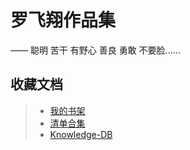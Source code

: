 # 罗飞翔作品集

——  聪明  苦干  有野心    善良  勇敢  不要脸......

## 收藏文档

> * [我的书架](https://luoflyin.notion.site/f0bfc58a4bef472180adabcbef59346c?v=3daea8555adb4274b481292ae74acd8d&pvs=4)
> * [清单合集](https://developing-anteater-c77.notion.site/Personal-Home-3dc08f382c964c0b9116a45f555e9f5c?pvs=4)
> * [Knowledge-DB](https://luofeixiang.notion.site/5dbe1c4a532d4a9abb7f7e1b902c17c5?v=5858dcce2a3f478e84b1b4df8f517361&pvs=4)

